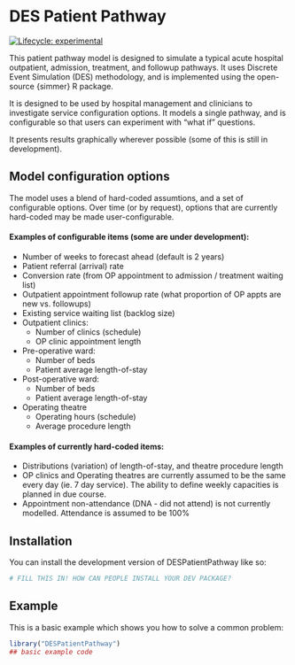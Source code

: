 
<!-- README.md is generated from README.Rmd. Please edit that file -->

# DES Patient Pathway

<!-- badges: start -->

[![Lifecycle:
experimental](https://img.shields.io/badge/lifecycle-experimental-orange.svg)](https://lifecycle.r-lib.org/articles/stages.html#experimental)
<!-- badges: end -->

This patient pathway model is designed to simulate a typical acute
hospital outpatient, admission, treatment, and followup pathways. It
uses Discrete Event Simulation (DES) methodology, and is implemented
using the open-source {simmer} R package.

It is designed to be used by hospital management and clinicians to
investigate service configuration options. It models a single pathway,
and is configurable so that users can experiment with “what if”
questions.

It presents results graphically wherever possible (some of this is still
in development).

## Model configuration options

The model uses a blend of hard-coded assumtions, and a set of
configurable options. Over time (or by request), options that are
currently hard-coded may be made user-configurable.

#### Examples of configurable items (some are under development):

- Number of weeks to forecast ahead (default is 2 years)
- Patient referral (arrival) rate
- Conversion rate (from OP appointment to admission / treatment waiting
  list)
- Outpatient appointment followup rate (what proportion of OP appts are
  new vs. followups)
- Existing service waiting list (backlog size)
- Outpatient clinics:
  - Number of clinics (schedule)
  - OP clinic appointment length
- Pre-operative ward:
  - Number of beds
  - Patient average length-of-stay
- Post-operative ward:
  - Number of beds
  - Patient average length-of-stay
- Operating theatre
  - Operating hours (schedule)
  - Average procedure length

#### Examples of currently hard-coded items:

- Distributions (variation) of length-of-stay, and theatre procedure
  length
- OP clinics and Operating theatres are currently assumed to be the same
  every day (ie. 7 day service). The ability to define weekly capacities
  is planned in due course.  
- Appointment non-attendance (DNA - did not attend) is not currently
  modelled. Attendance is assumed to be 100%

## Installation

You can install the development version of DESPatientPathway like so:

``` r
# FILL THIS IN! HOW CAN PEOPLE INSTALL YOUR DEV PACKAGE?
```

## Example

This is a basic example which shows you how to solve a common problem:

``` r
library("DESPatientPathway")
## basic example code
```
